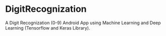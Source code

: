 # DigitRecognization


A Digit Recognization (0-9) Android App using Machine Learning and Deep Learning (Tensorflow and Keras Library). 
